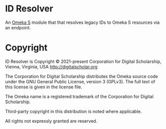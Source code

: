 # ID Resolver

An [Omeka S](https://omeka.org/s/) module that that resolves legacy IDs to Omeka
S resources via an endpoint.

# Copyright

ID Resolver is Copyright © 2021-present Corporation for Digital Scholarship,
Vienna, Virginia, USA http://digitalscholar.org

The Corporation for Digital Scholarship distributes the Omeka source code under
the GNU General Public License, version 3 (GPLv3). The full text of this license
is given in the license file.

The Omeka name is a registered trademark of the Corporation for Digital Scholarship.

Third-party copyright in this distribution is noted where applicable.

All rights not expressly granted are reserved.
